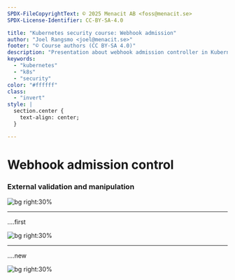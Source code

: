 ```yaml
---
SPDX-FileCopyrightText: © 2025 Menacit AB <foss@menacit.se>
SPDX-License-Identifier: CC-BY-SA-4.0

title: "Kubernetes security course: Webhook admission"
author: "Joel Rangsmo <joel@menacit.se>"
footer: "© Course authors (CC BY-SA 4.0)"
description: "Presentation about webhook admission controller in Kubernetes"
keywords:
  - "kubernetes"
  - "k8s"
  - "security"
color: "#ffffff"
class:
  - "invert"
style: |
  section.center {
    text-align: center;
  }

---
```

<!-- _footer: "%ATTRIBUTION_PREFIX% Brendan J (CC BY 2.0)" -->
# Webhook admission control
### External validation and manipulation

![bg right:30%](images/cyberpunk_wall.jpg)

<!--
-->

---
<!-- _footer: "%ATTRIBUTION_PREFIX% Brendan J (CC BY 2.0)" -->
....first

![bg right:30%](images/cyberpunk_wall.jpg)

<!--
-->

---
<!-- _footer: "%ATTRIBUTION_PREFIX% " -->
....new

![bg right:30%](images/.jpg)

<!--
-->
